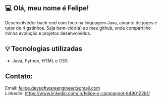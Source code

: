 ## 💻 Olá, meu nome é Felipe!
Desenvolvedor back-end com foco na linguagem Java, amante de jogos e tutor de 4 gatinhos. Seja bem-vido(a) ao meu github, onde compartilho minha evolução e projetos desenvolvidos. 

## 💡 Tecnologias utilizadas
- Java, Python, HTML e CSS.

## Contato:
Email: felipe.devsoftwareengineer@gmail.com <br>
Linkedin: https://www.linkedin.com/in/felipe-s-campagnol-8490122b1/
